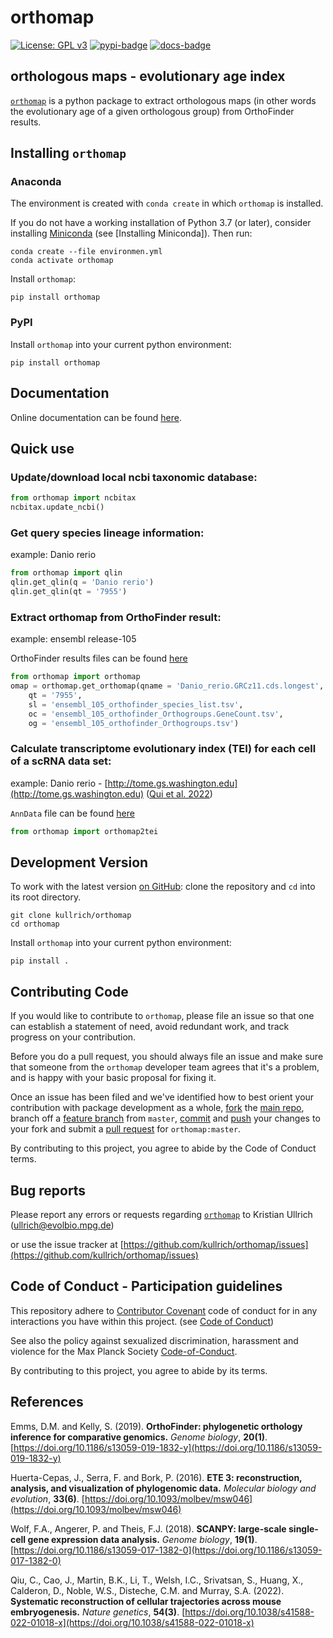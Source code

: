 # orthomap

[![License: GPL v3](https://img.shields.io/badge/License-GPLv3-blue.svg)](https://www.gnu.org/licenses/gpl-3.0)
[![pypi-badge](https://img.shields.io/pypi/v/orthomap)](https://pypi.org/project/orthomap)
[![docs-badge](https://readthedocs.org/projects/orthomap/badge/?version=latest)](https://orthomap.readthedocs.io/en/latest/?badge=latest)

## orthologous maps - evolutionary age index

[`orthomap`](https://github.com/kullrich/orthomap) is a python package to extract orthologous maps (in other words the evolutionary age of a given orthologous group) from OrthoFinder results.

## Installing `orthomap`

### Anaconda

The environment is created with `conda create` in which `orthomap` is installed.

If you do not have a working installation of Python 3.7 (or later), consider
installing [Miniconda] (see [Installing Miniconda]). Then run:

```shell
conda create --file environmen.yml
conda activate orthomap
```

Install `orthomap`:

```shell
pip install orthomap
```

### PyPI

Install `orthomap` into your current python environment:

```shell
pip install orthomap
```

## Documentation

Online documentation can be found [here](https://orthomap.readthedocs.io/en/latest/).

## Quick use

### Update/download local ncbi taxonomic database:

```python
from orthomap import ncbitax
ncbitax.update_ncbi()
```

### Get query species lineage information:

example: Danio rerio

```python
from orthomap import qlin
qlin.get_qlin(q = 'Danio rerio')
qlin.get_qlin(qt = '7955')
```

### Extract orthomap from OrthoFinder result:

example: ensembl release-105

OrthoFinder results files can be found [here](https://doi.org/10.5281/zenodo.7242264)

```python
from orthomap import orthomap
omap = orthomap.get_orthomap(qname = 'Danio_rerio.GRCz11.cds.longest',
    qt = '7955',
    sl = 'ensembl_105_orthofinder_species_list.tsv',
    oc = 'ensembl_105_orthofinder_Orthogroups.GeneCount.tsv',
    og = 'ensembl_105_orthofinder_Orthogroups.tsv')
```

### Calculate transcriptome evolutionary index (TEI) for each cell of a scRNA data set:

example: Danio rerio - [http://tome.gs.washington.edu](http://tome.gs.washington.edu)
([Qui et al. 2022](https://www.nature.com/articles/s41588-022-01018-x))

`AnnData` file can be found [here](https://doi.org/10.5281/zenodo.7243602) 

```python
from orthomap import orthomap2tei
```

## Development Version

To work with the latest version [on GitHub]: clone the repository and `cd` into its root directory.

```shell
git clone kullrich/orthomap
cd orthomap
```

Install `orthomap` into your current python environment:

```shell
pip install .
```
## Contributing Code

If you would like to contribute to `orthomap`, please file an issue so that one can establish a statement of need, avoid redundant work, and track progress on your contribution.

Before you do a pull request, you should always file an issue and make sure that someone from the `orthomap` developer team agrees that it's a problem, and is happy with your basic proposal for fixing it.

Once an issue has been filed and we've identified how to best orient your contribution with package development as a whole, [fork](https://docs.github.com/en/github/getting-started-with-github/fork-a-repo) the [main repo](https://github.com/kullrich/orthomap/orthomap.git), branch off a [feature branch](https://docs.github.com/en/github/collaborating-with-issues-and-pull-requests/about-branches) from `master`, [commit](https://docs.github.com/en/desktop/contributing-and-collaborating-using-github-desktop/committing-and-reviewing-changes-to-your-project) and [push](https://docs.github.com/en/github/using-git/pushing-commits-to-a-remote-repository) your changes to your fork and submit a [pull request](https://docs.github.com/en/github/collaborating-with-issues-and-pull-requests/proposing-changes-to-your-work-with-pull-requests) for `orthomap:master`.

By contributing to this project, you agree to abide by the Code of Conduct terms.

## Bug reports

Please report any errors or requests regarding [`orthomap`](https://github.com/kullrich/orthomap) to Kristian Ullrich (ullrich@evolbio.mpg.de)

or use the issue tracker at [https://github.com/kullrich/orthomap/issues](https://github.com/kullrich/orthomap/issues)

## Code of Conduct - Participation guidelines

This repository adhere to [Contributor Covenant](http://contributor-covenant.org) code of conduct for in any interactions you have within this project. (see [Code of Conduct](https://github.com/kullrich/orthomap/-/blob/master/CODE_OF_CONDUCT.md))

See also the policy against sexualized discrimination, harassment and violence for the Max Planck Society [Code-of-Conduct](https://www.mpg.de/11961177/code-of-conduct-en.pdf).

By contributing to this project, you agree to abide by its terms.


## References

Emms, D.M. and Kelly, S. (2019). **OrthoFinder: phylogenetic orthology inference for comparative genomics.** *Genome biology*, **20(1)**. [https://doi.org/10.1186/s13059-019-1832-y](https://doi.org/10.1186/s13059-019-1832-y)

Huerta-Cepas, J., Serra, F. and Bork, P. (2016). **ETE 3: reconstruction, analysis, and visualization of phylogenomic data.** *Molecular biology and evolution*, **33(6)**. [https://doi.org/10.1093/molbev/msw046](https://doi.org/10.1093/molbev/msw046)

Wolf, F.A., Angerer, P. and Theis, F.J. (2018). **SCANPY: large-scale single-cell gene expression data analysis.** *Genome biology*, **19(1)**. [https://doi.org/10.1186/s13059-017-1382-0](https://doi.org/10.1186/s13059-017-1382-0)

Qiu, C., Cao, J., Martin, B.K., Li, T., Welsh, I.C., Srivatsan, S., Huang, X., Calderon, D., Noble, W.S., Disteche, C.M. and Murray, S.A. (2022). **Systematic reconstruction of cellular trajectories across mouse embryogenesis.** *Nature genetics*, **54(3)**. [https://doi.org/10.1038/s41588-022-01018-x](https://doi.org/10.1038/s41588-022-01018-x)

[bioconda]: https://bioconda.github.io/
[from pypi]: https://pypi.org/project/orthomap
[miniconda]: http://conda.pydata.org/miniconda.html
[on github]: https://github.com/kullrich/orthomap
